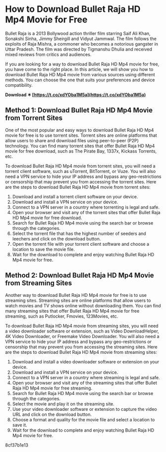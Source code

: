 
 
# How to Download Bullet Raja HD Mp4 Movie for Free
 
Bullet Raja is a 2013 Bollywood action thriller film starring Saif Ali Khan, Sonakshi Sinha, Jimmy Sheirgill and Vidyut Jammwal. The film follows the exploits of Raja Mishra, a commoner who becomes a notorious gangster in Uttar Pradesh. The film was directed by Tigmanshu Dhulia and received mixed reviews from critics and audiences.
 
If you are looking for a way to download Bullet Raja HD Mp4 movie for free, you have come to the right place. In this article, we will show you how to download Bullet Raja HD Mp4 movie from various sources using different methods. You can choose the one that suits your preferences and device compatibility.
 
**Download ✶ [https://t.co/xdYOba1M5a](https://t.co/xdYOba1M5a)**


 
## Method 1: Download Bullet Raja HD Mp4 Movie from Torrent Sites
 
One of the most popular and easy ways to download Bullet Raja HD Mp4 movie for free is to use torrent sites. Torrent sites are online platforms that allow users to share and download files using peer-to-peer (P2P) technology. You can find many torrent sites that offer Bullet Raja HD Mp4 movie for free download, such as The Pirate Bay, 1337x, Kickass Torrents, etc.
 
To download Bullet Raja HD Mp4 movie from torrent sites, you will need a torrent client software, such as uTorrent, BitTorrent, or Vuze. You will also need a VPN service to hide your IP address and bypass any geo-restrictions or censorship that may prevent you from accessing the torrent sites. Here are the steps to download Bullet Raja HD Mp4 movie from torrent sites:
 
1. Download and install a torrent client software on your device.
2. Download and install a VPN service on your device.
3. Connect to a VPN server in a country where torrenting is legal and safe.
4. Open your browser and visit any of the torrent sites that offer Bullet Raja HD Mp4 movie for free download.
5. Search for Bullet Raja HD Mp4 movie using the search bar or browse through the categories.
6. Select the torrent file that has the highest number of seeders and leechers and click on the download button.
7. Open the torrent file with your torrent client software and choose a location to save the movie file.
8. Wait for the download to complete and enjoy watching Bullet Raja HD Mp4 movie for free.

## Method 2: Download Bullet Raja HD Mp4 Movie from Streaming Sites
 
Another way to download Bullet Raja HD Mp4 movie for free is to use streaming sites. Streaming sites are online platforms that allow users to watch movies and TV shows online without downloading them. You can find many streaming sites that offer Bullet Raja HD Mp4 movie for free streaming, such as Putlocker, Fmovies, 123Movies, etc.
 
To download Bullet Raja HD Mp4 movie from streaming sites, you will need a video downloader software or extension, such as Video DownloadHelper, 4K Video Downloader, or Freemake Video Downloader. You will also need a VPN service to hide your IP address and bypass any geo-restrictions or censorship that may prevent you from accessing the streaming sites. Here are the steps to download Bullet Raja HD Mp4 movie from streaming sites:

1. Download and install a video downloader software or extension on your device.
2. Download and install a VPN service on your device.
3. Connect to a VPN server in a country where streaming is legal and safe.
4. Open your browser and visit any of the streaming sites that offer Bullet Raja HD Mp4 movie for free streaming.
5. Search for Bullet Raja HD Mp4 movie using the search bar or browse through the categories.
6. Select the movie and play it on the streaming site.
7. Use your video downloader software or extension to capture the video URL and click on the download button.
8. Choose a format and quality for the movie file and select a location to save it.
9. Wait for the download to complete and enjoy watching Bullet Raja HD Mp4 movie for free.

 8cf37b1e13
 
